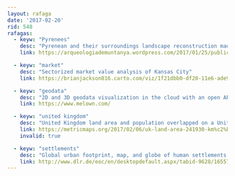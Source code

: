 ```yaml
---
layout: rafaga
date: '2017-02-20'
rid: 548
rafagas:
  - keyw: "Pyrenees"
    desc: "Pyrenean and their surroundings landscape reconstruction made by the DEPART network"
    link: https://arqueologiademuntanya.wordpress.com/2017/01/25/publicats-els-primers-resultats-de-la-xarxa-depart/

  - keyw: "market"
    desc: "Sectorized market value analysis of Kansas City"
    link: https://brianjackson816.carto.com/viz/1f21dbb0-df20-11e6-ade9-0ef7f98ade21/embed_map

  - keyw: "geodata"
    desc: "2D and 3D geodata visualization in the cloud with an open API"
    link: https://www.melown.com/

  - keyw: "united kingdom"
    desc: "United Kingdom land area and population overlapped on a United States map"
    link: https://metricmaps.org/2017/02/06/uk-land-area-241930-km%c2%b2-and-population-64-1-million-overlapped-on-us-map/
    invalid: true

  - keyw: "settlements"
    desc: "Global urban footprint, map, and globe of human settlements with a 12m resolution"
    link: http://www.dlr.de/eoc/en/desktopdefault.aspx/tabid-9628/16557_read-40454/
---
```


